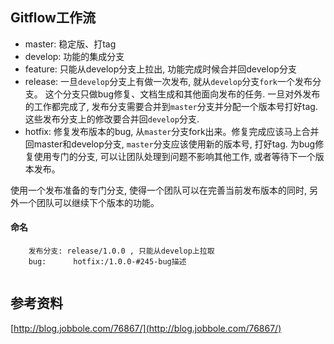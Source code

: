 ## Gitflow工作流

+	master: 稳定版、打tag
+  develop: 功能的集成分支
+  feature: 只能从develop分支上拉出, 功能完成时候合并回develop分支
+  release: 一旦`develop`分支上有做一次发布, 就从`develop`分支`fork`一个发布分支。 这个分支只做bug修复、文档生成和其他面向发布的任务. 一旦对外发布的工作都完成了, 发布分支需要合并到`master`分支并分配一个版本号打好tag. 这些发布分支上的修改要合并回`develop`分支.
+  hotfix: 修复发布版本的bug, 从`master`分支fork出来。修复完成应该马上合并回master和develop分支, `master`分支应该使用新的版本号, 打好tag. 为bug修复使用专门的分支, 可以让团队处理到问题不影响其他工作, 或者等待下一个版本发布。

使用一个发布准备的专门分支, 使得一个团队可以在完善当前发布版本的同时, 另外一个团队可以继续下个版本的功能。


#### 命名
```
	发布分支: release/1.0.0 , 只能从develop上拉取
	bug:	  hotfix:/1.0.0-#245-bug描述
	
```

## 参考资料
[http://blog.jobbole.com/76867/](http://blog.jobbole.com/76867/)
